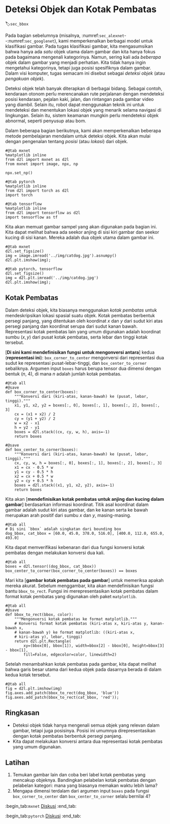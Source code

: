 # Deteksi Objek dan Kotak Pembatas
:label:`sec_bbox`

Pada bagian sebelumnya (misalnya, :numref:`sec_alexnet`--:numref:`sec_googlenet`),
kami memperkenalkan berbagai model untuk klasifikasi gambar.
Pada tugas klasifikasi gambar,
kita mengasumsikan bahwa hanya ada *satu* objek utama
dalam gambar dan kita hanya fokus pada bagaimana
mengenali kategorinya.
Namun, sering kali ada *beberapa* objek
dalam gambar yang menjadi perhatian.
Kita tidak hanya ingin mengetahui kategorinya, tetapi juga posisi spesifiknya dalam gambar.
Dalam visi komputer, tugas semacam ini disebut sebagai *deteksi objek* (atau *pengakuan objek*).

Deteksi objek telah
banyak diterapkan di berbagai bidang.
Sebagai contoh, kendaraan otonom perlu merencanakan
rute perjalanan
dengan mendeteksi posisi
kendaraan, pejalan kaki, jalan, dan rintangan pada gambar video yang diambil.
Selain itu,
robot dapat menggunakan teknik ini
untuk mendeteksi dan menentukan lokasi objek yang menarik
selama navigasi di lingkungan.
Selain itu,
sistem keamanan
mungkin perlu mendeteksi objek abnormal, seperti penyusup atau bom.

Dalam beberapa bagian berikutnya, kami akan memperkenalkan
beberapa metode pembelajaran mendalam untuk deteksi objek.
Kita akan mulai dengan pengenalan
tentang *posisi* (atau *lokasi*) dari objek.


```{.python .input}
#@tab mxnet
%matplotlib inline
from d2l import mxnet as d2l
from mxnet import image, npx, np

npx.set_np()
```

```{.python .input}
#@tab pytorch
%matplotlib inline
from d2l import torch as d2l
import torch
```

```{.python .input}
#@tab tensorflow
%matplotlib inline
from d2l import tensorflow as d2l
import tensorflow as tf
```

Kita akan memuat gambar sampel yang akan digunakan pada bagian ini. Kita dapat melihat bahwa ada seekor anjing di sisi kiri gambar dan seekor kucing di sisi kanan.
Mereka adalah dua objek utama dalam gambar ini.



```{.python .input}
#@tab mxnet
d2l.set_figsize()
img = image.imread('../img/catdog.jpg').asnumpy()
d2l.plt.imshow(img);
```

```{.python .input}
#@tab pytorch, tensorflow
d2l.set_figsize()
img = d2l.plt.imread('../img/catdog.jpg')
d2l.plt.imshow(img);
```

## Kotak Pembatas

Dalam deteksi objek,
kita biasanya menggunakan *kotak pembatas* untuk mendeskripsikan lokasi spasial suatu objek.
Kotak pembatas berbentuk persegi panjang, yang ditentukan oleh koordinat $x$ dan $y$ dari sudut kiri atas persegi panjang dan koordinat serupa dari sudut kanan bawah. 
Representasi kotak pembatas lain yang umum digunakan adalah koordinat sumbu $(x, y)$ dari pusat kotak pembatas, serta lebar dan tinggi kotak tersebut.

[**Di sini kami mendefinisikan fungsi untuk mengonversi antara**] kedua (**representasi ini**):
`box_corner_to_center` mengonversi dari representasi dua sudut
ke representasi pusat-lebar-tinggi,
dan `box_center_to_corner` sebaliknya.
Argumen input `boxes` harus berupa tensor dua dimensi dengan
bentuk ($n$, 4), di mana $n$ adalah jumlah kotak pembatas.



```{.python .input}
#@tab all
#@save
def box_corner_to_center(boxes):
    """Konversi dari (kiri-atas, kanan-bawah) ke (pusat, lebar, tinggi)."""
    x1, y1, x2, y2 = boxes[:, 0], boxes[:, 1], boxes[:, 2], boxes[:, 3]
    cx = (x1 + x2) / 2
    cy = (y1 + y2) / 2
    w = x2 - x1
    h = y2 - y1
    boxes = d2l.stack((cx, cy, w, h), axis=-1)
    return boxes

#@save
def box_center_to_corner(boxes):
    """Konversi dari (kiri-atas, kanan-bawah) ke (pusat, lebar, tinggi)."""
    cx, cy, w, h = boxes[:, 0], boxes[:, 1], boxes[:, 2], boxes[:, 3]
    x1 = cx - 0.5 * w
    y1 = cy - 0.5 * h
    x2 = cx + 0.5 * w
    y2 = cy + 0.5 * h
    boxes = d2l.stack((x1, y1, x2, y2), axis=-1)
    return boxes
```

Kita akan [**mendefinisikan kotak pembatas untuk anjing dan kucing dalam gambar**] berdasarkan informasi koordinat.
Titik asal koordinat dalam gambar
adalah sudut kiri atas gambar, dan ke kanan serta ke bawah merupakan
arah positif dari sumbu $x$ dan $y$, masing-masing.


```{.python .input}
#@tab all
# Di sini `bbox` adalah singkatan dari bounding box
dog_bbox, cat_bbox = [60.0, 45.0, 378.0, 516.0], [400.0, 112.0, 655.0, 493.0]
```

Kita dapat memverifikasi kebenaran dari dua fungsi konversi kotak pembatas dengan melakukan konversi dua kali.


```{.python .input}
#@tab all
boxes = d2l.tensor((dog_bbox, cat_bbox))
box_center_to_corner(box_corner_to_center(boxes)) == boxes
```

Mari kita [**gambar kotak pembatas pada gambar**] untuk memeriksa apakah mereka akurat.
Sebelum menggambar, kita akan mendefinisikan fungsi bantu `bbox_to_rect`. Fungsi ini merepresentasikan kotak pembatas dalam format kotak pembatas yang digunakan oleh paket `matplotlib`.


```{.python .input}
#@tab all
#@save
def bbox_to_rect(bbox, color):
    """Mengonversi kotak pembatas ke format matplotlib."""
    # Konversi format kotak pembatas (kiri-atas x, kiri-atas y, kanan-bawah x,
    # kanan-bawah y) ke format matplotlib: ((kiri-atas x,
    # kiri-atas y), lebar, tinggi)
    return d2l.plt.Rectangle(
        xy=(bbox[0], bbox[1]), width=bbox[2] - bbox[0], height=bbox[3] - bbox[1],
        fill=False, edgecolor=color, linewidth=2)
```

Setelah menambahkan kotak pembatas pada gambar,
kita dapat melihat bahwa garis besar utama dari kedua objek pada dasarnya berada di dalam kedua kotak tersebut.


```{.python .input}
#@tab all
fig = d2l.plt.imshow(img)
fig.axes.add_patch(bbox_to_rect(dog_bbox, 'blue'))
fig.axes.add_patch(bbox_to_rect(cat_bbox, 'red'));
```

## Ringkasan

* Deteksi objek tidak hanya mengenali semua objek yang relevan dalam gambar, tetapi juga posisinya. Posisi ini umumnya direpresentasikan dengan kotak pembatas berbentuk persegi panjang.
* Kita dapat melakukan konversi antara dua representasi kotak pembatas yang umum digunakan.

## Latihan

1. Temukan gambar lain dan coba beri label kotak pembatas yang mencakup objeknya. Bandingkan pelabelan kotak pembatas dengan pelabelan kategori: mana yang biasanya memakan waktu lebih lama?
2. Mengapa dimensi terdalam dari argumen input `boxes` pada fungsi `box_corner_to_center` dan `box_center_to_corner` selalu bernilai 4?

:begin_tab:`mxnet`
[Diskusi](https://discuss.d2l.ai/t/369)
:end_tab:

:begin_tab:`pytorch`
[Diskusi](https://discuss.d2l.ai/t/1527)
:end_tab:
